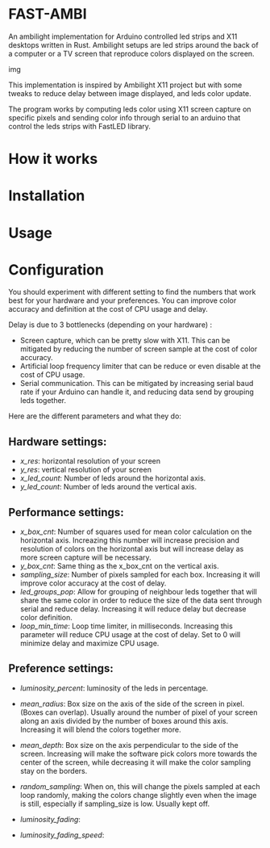 # FAST-AMBI
An ambilight implementation for Arduino controlled led strips and X11 desktops written in Rust.
Ambilight setups are led strips around the back of a computer or a TV screen that reproduce colors displayed on the screen.

img


This implementation is inspired by Ambilight X11 project but with some tweaks to reduce delay between image displayed, and leds color update.

The program works by computing leds color using X11 screen capture on specific pixels and sending color info through serial to an arduino that control the leds strips with FastLED library.

# How it works

# Installation

# Usage

# Configuration
You should experiment with different setting to find the numbers that work best for your hardware and your preferences. You can improve color accuracy and definition at the cost of CPU usage and delay.

Delay is due to 3 bottlenecks (depending on your hardware) :
* Screen capture, which can be pretty slow with X11. This can be mitigated by reducing the number of screen sample at the cost of color accuracy.
* Artificial loop frequency limiter that can be reduce or even disable at the cost of CPU usage. 
* Serial communication. This can be mitigated by increasing serial baud rate if your Arduino can handle it, and reducing data send by grouping leds together.

Here are the different parameters and what they do:
## Hardware settings:
* *x_res*: horizontal resolution of your screen
* *y_res*: vertical resolution of your screen
* *x_led_count*: Number of leds around the horizontal axis.
* *y_led_count*: Number of leds around the vertical axis.

## Performance settings:
* *x_box_cnt*: Number of squares used for mean color calculation on the horizontal axis. Increazing this number will increase precision and resolution of colors on the horizontal axis but will increase delay as more screen capture will be necessary.
* *y_box_cnt*: Same thing as the x_box_cnt on the vertical axis.
* *sampling_size*: Number of pixels sampled for each box. Increasing it will improve color accuracy at the cost of delay.
* *led_groups_pop*: Allow for grouping of neighbour leds together that will share the same color in order to reduce the size of the data sent through serial and reduce delay. Increasing it will reduce delay but decrease color definition.
* *loop_min_time*: Loop time limiter, in milliseconds. Increasing this parameter will reduce CPU usage at the cost of delay. Set to 0 will minimize delay and maximize CPU usage.


## Preference settings:
* *luminosity_percent*: luminosity of the leds in percentage.
* *mean_radius*: Box size on the axis of the side of the screen in pixel. (Boxes can overlap). Usually around the number of pixel of your screen along an axis divided by the number of boxes around this axis. Increasing it will blend the colors together more.
* *mean_depth*: Box size on the axis perpendicular to the side of the screen. Increasing will make the software pick colors more towards the center of the screen, while decreasing it will make the color sampling stay on the borders.
* *random_sampling*: When on, this will change the pixels sampled at each loop randomly, making the colors change slightly even when the image is still, especially if sampling_size is low. Usually kept off.

* *luminosity_fading*:
* *luminosity_fading_speed*:


